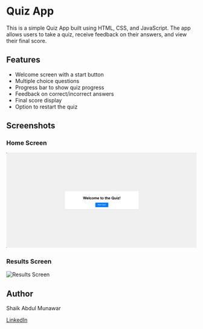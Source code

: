 # Quiz App

This is a simple Quiz App built using HTML, CSS, and JavaScript. The app allows users to take a quiz, receive feedback on their answers, and view their final score.

## Features

- Welcome screen with a start button
- Multiple choice questions
- Progress bar to show quiz progress
- Feedback on correct/incorrect answers
- Final score display
- Option to restart the quiz

## Screenshots

### Home Screen
![Home Screen](Images/Home_page.png)

### Results Screen
![Results Screen](Images/Result.png)

## Author

Shaik Abdul Munawar

[LinkedIn](https://www.linkedin.com/in/shaik-abdul-munawar-b35821284)
